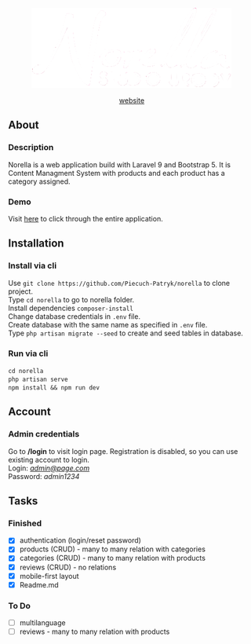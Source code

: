<p align="center"><a href="https://devpat.online/projects/norella/public" target="_blank"><img src="storage/app/public/assets/logo/norella.png" alt="Norella Logo"></a></p>

<p align="center"><a href="https://devpat.online/projects/norella/public" target="_blank">website</a></p>

## About

### Description

Norella is a web application build with Laravel 9 and Bootstrap 5. It is Content Managment System with products and each product has a category assigned.  

### Demo
Visit <a href="https://devpat.online/projects/norella/public" target="_blank">here</a> to click through the entire application.  

## Installation

### Install via cli

Use `git clone https://github.com/Piecuch-Patryk/norella` to clone project.  
Type `cd norella` to go to norella folder.  
Install dependencies `composer-install`  
Change database credentials in `.env` file.  
Create database with the same name as specified in `.env` file.  
Type `php artisan migrate --seed` to create and seed tables in database.  

### Run via cli

`cd norella`  
`php artisan serve`  
`npm install && npm run dev`  

## Account

### Admin credentials

Go to **/login** to visit login page. Registration is disabled, so you can use existing account to login.  
Login: *admin@page.com*  
Password: *admin1234*  

## Tasks  

### Finished

- [x] authentication (login/reset password)
- [x] products (CRUD) - many to many relation with categories
- [x] categories (CRUD) - many to many relation with products
- [x] reviews (CRUD) - no relations
- [x] mobile-first layout
- [x] Readme.md

### To Do

- [ ] multilanguage  
- [ ] reviews - many to many relation with products  
